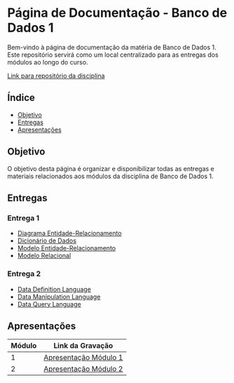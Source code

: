 # Página de Documentação - Banco de Dados 1

Bem-vindo à página de documentação da matéria de Banco de Dados 1. Este repositório servirá como um local centralizado para as entregas dos módulos ao longo do curso.

[Link para repositório da disciplina](https://github.com/SBD1/2024.2-Pokemon)

## Índice

- [Objetivo](#objetivo)
- [Entregas](#entregas)
- [Apresentações](#apresentações)

## Objetivo

O objetivo desta página é organizar e disponibilizar todas as entregas e materiais relacionados aos módulos da disciplina de Banco de Dados 1.

## Entregas

### Entrega 1
- [Diagrama Entidade-Relacionamento](https://github.com/SBD1/2024.2-Pokemon/blob/main/docs/Entrega%201/DER.md)
- [Dicionário de Dados](https://github.com/SBD1/2024.2-Pokemon/blob/main/docs/Entrega%201/DD.md)
- [Modelo Entidade-Relacionamento](https://github.com/SBD1/2024.2-Pokemon/blob/main/docs/Entrega%201/MER.md)
- [Modelo Relacional](https://github.com/SBD1/2024.2-Pokemon/blob/main/docs/Entrega%201/MREL.md)

### Entrega 2
- [Data Definition Language](https://github.com/SBD1/2024.2-Pokemon/blob/main/BD/01_Tabelas.sql)
- [Data Manipulation Language](https://github.com/SBD1/2024.2-Pokemon/blob/main/BD/02_Insert_sem_FK.sql)
- [Data Query Language](https://github.com/SBD1/2024.2-Pokemon/blob/main/BD/03_Consultas.sql)

## Apresentações

| Módulo | Link da Gravação                               |
|--------|------------------------------------------------|
| 1      | [Apresentação Módulo 1](https://www.youtube.com/watch?v=WyXHYP3-kAY) |
| 2      | [Apresentação Módulo 2](https://www.youtube.com/watch?v=k7r0S6V5kNg&feature=youtu.be)  |   